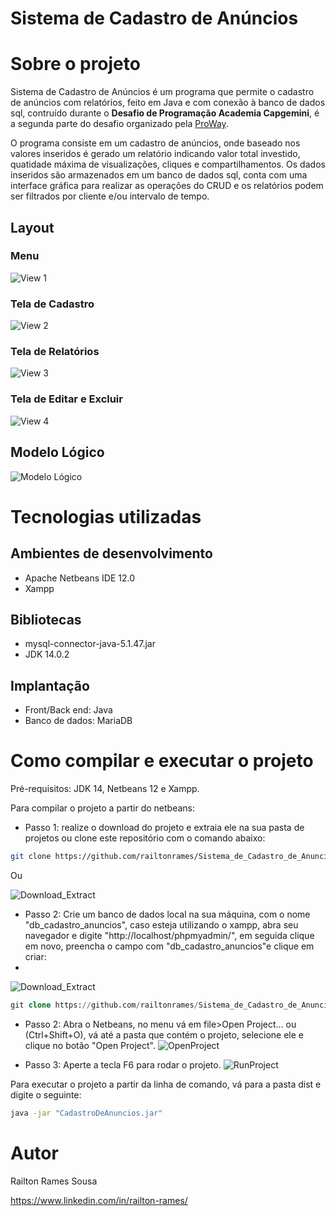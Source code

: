 # Sistema de Cadastro de Anúncios

# Sobre o projeto

Sistema de Cadastro de Anúncios é um programa que permite o cadastro de anúncios com relatórios, feito em Java e com conexão à banco de dados sql, contruído durante o **Desafio de Programação Academia Capgemini**, é a segunda parte do desafio organizado pela [ProWay](https://www.proway.com.br/academiatecnicacapgeminidesafio "Site do Desafio").

O programa consiste em um cadastro de anúncios, onde baseado nos valores inseridos é gerado um relatório indicando valor total investido, quatidade máxima de visualizações, cliques e compartilhamentos. Os dados inseridos são armazenados em um banco de dados sql, conta com uma interface gráfica para realizar as operações do CRUD e os relatórios podem ser filtrados por cliente e/ou intervalo de tempo.

## Layout
### Menu
![View 1](https://github.com/railtonrames/Sistema_de_Cadastro_de_Anuncios/blob/master/assets/View_Menu.PNG)
### Tela de Cadastro
![View 2](https://github.com/railtonrames/Sistema_de_Cadastro_de_Anuncios/blob/master/assets/View_Cadastrar_Ex.PNG)
### Tela de Relatórios
![View 3](https://github.com/railtonrames/Sistema_de_Cadastro_de_Anuncios/blob/master/assets/View_Relatorios_Ex.PNG)
### Tela de Editar e Excluir
![View 4](https://github.com/railtonrames/Sistema_de_Cadastro_de_Anuncios/blob/master/assets/View_Editar-Excluir.PNG)

## Modelo Lógico
![Modelo Lógico](https://github.com/railtonrames/Sistema_de_Cadastro_de_Anuncios/blob/master/assets/L%C3%B3gico_Cadastro_de_Anuncios.png)

# Tecnologias utilizadas
## Ambientes de desenvolvimento
- Apache Netbeans IDE 12.0
- Xampp
## Bibliotecas
- mysql-connector-java-5.1.47.jar
- JDK 14.0.2
## Implantação
- Front/Back end: Java
- Banco de dados: MariaDB

# Como compilar e executar o projeto
Pré-requisitos: JDK 14, Netbeans 12 e Xampp.

Para compilar o projeto a partir do netbeans:
- Passo 1: realize o download do projeto e extraia ele na sua pasta de projetos ou clone este repositório com o comando abaixo: 

```bash
git clone https://github.com/railtonrames/Sistema_de_Cadastro_de_Anuncios.git
```
Ou

![Download_Extract](https://github.com/railtonrames/Sistema_de_Cadastro_de_Anuncios/blob/master/assets/Download_Extract.png)

- Passo 2: Crie um banco de dados local na sua máquina, com o nome "db_cadastro_anuncios", caso esteja utilizando o xampp, abra seu navegador e digite "http://localhost/phpmyadmin/", em seguida clique em novo, preencha o campo com "db_cadastro_anuncios"e clique em criar:
- 
![Download_Extract](https://github.com/railtonrames/Sistema_de_Cadastro_de_Anuncios/blob/master/assets/CriaBD.png)
```sql
git clone https://github.com/railtonrames/Sistema_de_Cadastro_de_Anuncios.git
```

- Passo 2: Abra o Netbeans, no menu vá em file>Open Project... ou (Ctrl+Shift+O), vá até a pasta que contém o projeto, selecione ele e clique no botão "Open Project".
![OpenProject](https://github.com/railtonrames/Sistema_de_Cadastro_de_Anuncios/blob/master/assets/OpenProject.PNG)

- Passo 3: Aperte a tecla F6 para rodar o projeto.
![RunProject](https://github.com/railtonrames/Sistema_de_Cadastro_de_Anuncios/blob/master/assets/RunProject.PNG)

Para executar o projeto a partir da linha de comando, vá para a pasta dist e digite o seguinte:
```bash
java -jar "CadastroDeAnuncios.jar"
```

# Autor

Railton Rames Sousa

https://www.linkedin.com/in/railton-rames/
